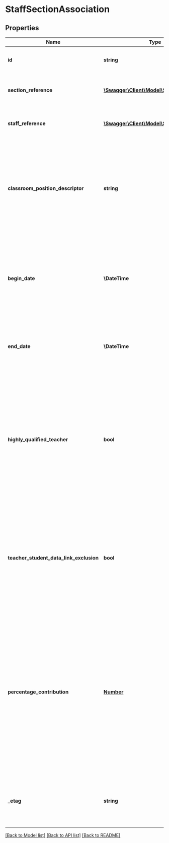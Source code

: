 # StaffSectionAssociation

## Properties
Name | Type | Description | Notes
------------ | ------------- | ------------- | -------------
**id** | **string** | The unique identifier of the resource. | [optional] 
**section_reference** | [**\Swagger\Client\Model\SectionReference**](SectionReference.md) | A reference to the related Section resource. | [optional] 
**staff_reference** | [**\Swagger\Client\Model\StaffReference**](StaffReference.md) | A reference to the related Staff resource. | [optional] 
**classroom_position_descriptor** | **string** | A unique identifier used as Primary Key, not derived from business logic, when acting as Foreign Key, references the parent table. | [optional] 
**begin_date** | **\\DateTime** | Month, day, and year of a teacher&#39;s assignment to the Section. If blank, defaults to the first day of the first grading period for the Section. | [optional] 
**end_date** | **\\DateTime** | Month, day, and year of the last day of a staff member&#39;s assignment to the Section. | [optional] 
**highly_qualified_teacher** | **bool** | An indication of whether a teacher is classified as highly qualified for his/her assignment according to state definition. This attribute indicates the teacher is highly qualified for this section being taught. | [optional] 
**teacher_student_data_link_exclusion** | **bool** | Indicates that the entire section is excluded from calculation of value-added or growth attribution calculations used for a particular teacher evaluation. | [optional] 
**percentage_contribution** | [**Number**](Number.md) | Indicates the percentage of the total scheduled course time, academic standards, and/or learning activities delivered in this section by this staff member. A teacher of record designation may be based solely or partially on this contribution percentage. | [optional] 
**_etag** | **string** | A unique system-generated value that identifies the version of the resource. | [optional] 

[[Back to Model list]](../README.md#documentation-for-models) [[Back to API list]](../README.md#documentation-for-api-endpoints) [[Back to README]](../README.md)


